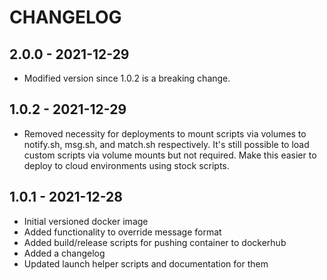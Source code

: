 # CHANGELOG

## 2.0.0 - 2021-12-29

- Modified version since 1.0.2 is a breaking change.

## 1.0.2 - 2021-12-29

- Removed necessity for deployments to mount scripts via volumes to notify.sh,
  msg.sh, and match.sh respectively. It's still possible to load custom scripts
  via volume mounts but not required. Make this easier to deploy to cloud
  environments using stock scripts.

## 1.0.1 - 2021-12-28

- Initial versioned docker image
- Added functionality to override message format
- Added build/release scripts for pushing container to dockerhub
- Added a changelog
- Updated launch helper scripts and documentation for them
